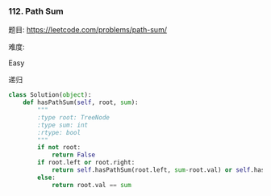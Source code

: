 ### 112. Path Sum

题目:
<https://leetcode.com/problems/path-sum/>


难度:

Easy


递归

```python
class Solution(object):
    def hasPathSum(self, root, sum):
        """
        :type root: TreeNode
        :type sum: int
        :rtype: bool
        """
        if not root:
            return False
        if root.left or root.right:
            return self.hasPathSum(root.left, sum-root.val) or self.hasPathSum(root.right, sum-root.val)
        else:
            return root.val == sum          
```
